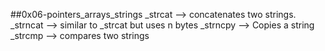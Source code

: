 ##0x06-pointers_arrays_strings
_strcat --> concatenates two strings.
_strncat --> similar to _strcat but uses n bytes
_strncpy --> Copies a string 
_strcmp --> compares two strings

